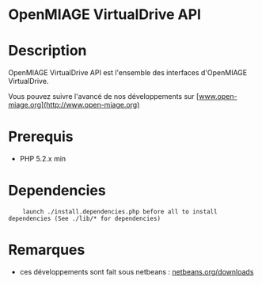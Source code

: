 OpenMIAGE VirtualDrive API
=====================

Description
=====================
OpenMIAGE VirtualDrive API est l'ensemble des interfaces d'OpenMIAGE VirtualDrive.

Vous pouvez suivre l'avancé de nos développements sur [www.open-miage.org](http://www.open-miage.org)

Prerequis
=====================
 * PHP 5.2.x min

Dependencies
=====================
        launch ./install.dependencies.php before all to install dependencies (See ./lib/* for dependencies)

Remarques
=====================
 * ces développements sont fait sous netbeans : [netbeans.org/downloads](http://netbeans.org/downloads/)